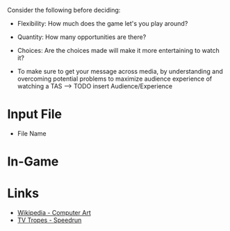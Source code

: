 Consider the following before deciding:
- Flexibility: How much does the game let's you play around?
- Quantity: How many opportunities are there?
- Choices: Are the choices made will make it more entertaining to watch it?

- To make sure to get your message across media, by understanding and overcoming potential problems to maximize audience experience of watching a TAS --> TODO insert Audience/Experience

# Input File

- File Name


# In-Game


# Links
- [Wikipedia - Computer Art](https://en.wikipedia.org/wiki/Computer_art)
- [TV Tropes - Speedrun](https://tvtropes.org/pmwiki/pmwiki.php/Main/Speedrun)